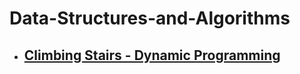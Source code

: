 # Data-Structures-and-Algorithms
* ##  [Climbing Stairs - Dynamic Programming]( https://hem-kant.blogspot.com/2022/10/data-structures-and-algorithms-problem-1-climbingstairs.html) 
